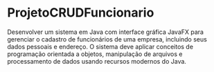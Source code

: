 # ProjetoCRUDFuncionario
Desenvolver um sistema em Java com interface gráfica JavaFX para gerenciar o cadastro de funcionários de uma empresa, incluindo seus dados pessoais e endereço. O sistema deve aplicar conceitos de programação orientada a objetos, manipulação de arquivos e processamento de dados usando recursos modernos do Java. 
